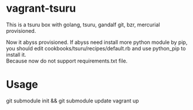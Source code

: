 vagrant-tsuru
=============

This is a tsuru box with golang, tsuru, gandalf git, bzr, mercurial provisioned.   

Now it abyss provisioned.
If abyss need install more python module by pip, you should edit cookbooks/tsuru/recipes/default.rb and use python_pip to install it.   
Because now do not support requirements.txt file.

Usage
=====
git submodule init && git submodule update
vagrant up 



